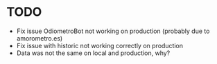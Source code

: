 TODO
================================

* Fix issue OdiometroBot not working on production (probably due to amorometro.es)
* Fix issue with historic not working correctly on production
* Data was not the same on local and production, why?